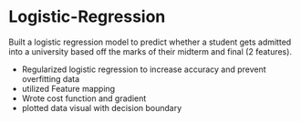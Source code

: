 # Logistic-Regression
Built a logistic regression model to
predict whether a student gets admitted into a university based off the marks of their midterm and final (2 features).

- Regularized logistic regression to increase accuracy and prevent overfitting data
- utilized Feature mapping
- Wrote cost function and gradient
- plotted data visual with decision boundary
